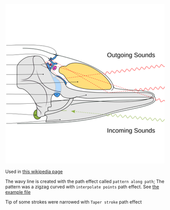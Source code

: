 ![The vector graphic](3-optimized.svg)

Used in [this wikipedia page](https://en.wikipedia.org/wiki/Dolphin)

The wavy line is created with the path effect called `pattern along path`;
The pattern was a zigzag curved with `interpolate points` path effect.
See [the example file](wavy-path.svg)

Tip of some strokes were narrowed with `Taper stroke` path effect
